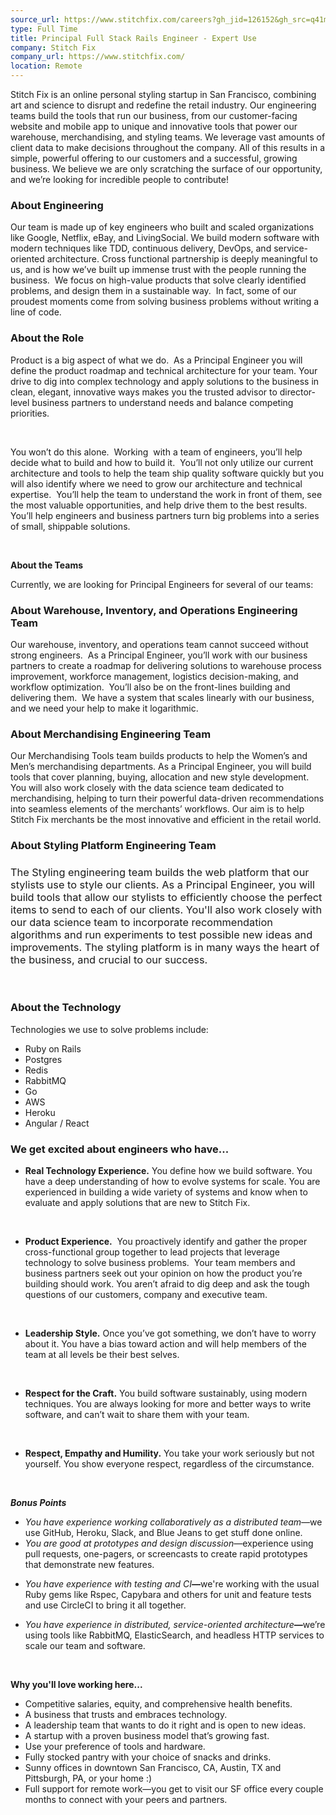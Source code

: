 ```yaml
---
source_url: https://www.stitchfix.com/careers?gh_jid=126152&gh_src=q41m7b
type: Full Time
title: Principal Full Stack Rails Engineer - Expert Use
company: Stitch Fix
company_url: https://www.stitchfix.com/
location: Remote
---
```


<p><span style="font-weight: 400;">Stitch Fix is an online personal styling startup in San Francisco, combining art and science to disrupt and redefine the retail industry. Our engineering teams build the tools that run our business, from our customer-facing website and mobile app to unique and innovative tools that power our warehouse, merchandising, and styling teams. </span><span style="font-weight: 400;">We leverage vast amounts of client data to make decisions throughout the company. All of this results in a simple, powerful offering to our customers and a successful, growing business. We believe we are only scratching the surface of our opportunity, and we’re looking for incredible people to contribute!</span></p>
<h3><strong>About Engineering </strong></h3>
<p><span style="font-weight: 400;">Our team is made up of key engineers who built and scaled organizations like Google, Netflix, eBay, and LivingSocial. We build modern software with modern techniques like TDD, continuous delivery, DevOps, and service-oriented architecture. Cross functional partnership is deeply meaningful to us, and is how we’ve built up immense trust with the people running the business. &nbsp;We focus on high-value products that solve clearly identified problems, and design them in a sustainable way. &nbsp;In fact, some of our proudest moments come from solving business problems without writing a line of code.</span></p>
<h3><strong>About the Role </strong></h3>
<p><span style="font-weight: 400;">Product is a big aspect of what we do.</span> <span style="font-weight: 400;">&nbsp;As a Principal Engineer you will define the product roadmap and technical architecture for your team. Your drive to dig into complex technology and apply solutions to the business in clean, elegant, innovative ways makes you the trusted advisor to director-level business partners to understand needs and balance competing priorities. </span></p>
<p>&nbsp;</p>
<p><span style="font-weight: 400;">You won’t do this alone. &nbsp;Working &nbsp;with a team of engineers, you’ll help decide what to build and how to build it. &nbsp;You’ll not only utilize our current architecture and tools to help the team ship quality software quickly but you will also identify where we need to grow our architecture and technical expertise. &nbsp;You’ll help the team to understand the work in front of them, see the most valuable opportunities, and help drive them to the best results. You’ll help engineers and business partners turn big problems into a series of small, shippable solutions.</span></p>
<p>&nbsp;</p>
<p><strong>About the Teams </strong></p>
<p><span style="font-weight: 400;">Currently, we are looking for Principal Engineers for several of our teams:</span></p>
<h3><strong>About Warehouse, Inventory, and Operations Engineering Team</strong></h3>
<p><span style="font-weight: 400;">Our warehouse, inventory, and operations team cannot succeed without strong engineers. &nbsp;As a Principal Engineer, you’ll work with our business partners to create a roadmap for delivering solutions to warehouse process improvement, workforce management, logistics decision-making, and workflow optimization. &nbsp;You’ll also be on the front-lines building and delivering them. &nbsp;We have a system that scales linearly with our business, and we need your help to make it logarithmic.</span></p>
<h3><strong>About Merchandising Engineering Team</strong></h3>
<p><span style="font-weight: 400;">Our Merchandising Tools team builds products to help the Women’s and Men’s merchandising departments. As a Principal Engineer, you will build tools that cover planning, buying, allocation and new style development. You will also work closely with the data science team dedicated to merchandising, helping to turn their powerful data-driven recommendations into seamless elements of the merchants’ workflows. Our aim is to help Stitch Fix merchants be the most innovative and efficient in the retail world.</span></p>
<h3><strong>About Styling Platform Engineering Team</strong></h3>
<h3><span style="font-weight: 400;">The Styling engineering team builds the web platform that our stylists use to style our clients. As a Principal Engineer, you will build tools that allow our stylists to efficiently choose the perfect items to send to each of our clients. You'll also work closely with our data science team to incorporate recommendation algorithms and run experiments to test possible new ideas and improvements. The styling platform is in many ways the heart of the business, and crucial to our success.</span></h3>
<p>&nbsp;</p>
<h3><strong>About the Technology</strong></h3>
<p><span style="font-weight: 400;">Technologies we use to solve problems include:</span></p>
<ul>
<li style="font-weight: 400;"><span style="font-weight: 400;">Ruby on Rails</span></li>
<li style="font-weight: 400;"><span style="font-weight: 400;">Postgres</span></li>
<li style="font-weight: 400;"><span style="font-weight: 400;">Redis</span></li>
<li style="font-weight: 400;"><span style="font-weight: 400;">RabbitMQ </span></li>
<li style="font-weight: 400;"><span style="font-weight: 400;">Go</span></li>
<li style="font-weight: 400;"><span style="font-weight: 400;">AWS </span></li>
<li style="font-weight: 400;"><span style="font-weight: 400;">Heroku</span></li>
<li style="font-weight: 400;"><span style="font-weight: 400;">Angular / React</span></li>
</ul>
<h3><strong>We get excited about engineers who have...</strong></h3>
<ul>
<li style="font-weight: 400;"><strong>Real Technology Experience.</strong><span style="font-weight: 400;"> You </span><span style="font-weight: 400;">define how we build software. You have a deep understanding of how to evolve systems for scale. You are experienced in building a wide variety of systems and know when to evaluate and apply solutions that are new to Stitch Fix.</span></li>
</ul>
<p>&nbsp;</p>
<ul>
<li style="font-weight: 400;"><strong>Product Experience.</strong><span style="font-weight: 400;"> &nbsp;You proactively identify and gather the proper cross-functional group together to lead projects that leverage technology to solve business problems. </span><span style="font-weight: 400;">&nbsp;</span><span style="font-weight: 400;">Your team members and business partners seek out your opinion on how the product you’re building should work. You aren’t afraid to dig deep and ask the tough questions of our customers, company and executive team. </span></li>
</ul>
<p>&nbsp;</p>
<ul>
<li style="font-weight: 400;"><strong>Leadership Style.</strong><span style="font-weight: 400;"> Once you’ve got something, we don’t have to worry about it. You have a bias toward action and will help members of the team at all levels be their best selves. </span></li>
</ul>
<p>&nbsp;</p>
<ul>
<li style="font-weight: 400;"><strong>Respect for the Craft.</strong><span style="font-weight: 400;"> You build software sustainably, using modern techniques. You are always looking for more and better ways to write software, and can’t wait to share them with your team.</span></li>
</ul>
<p>&nbsp;</p>
<ul>
<li style="font-weight: 400;"><strong>Respect, Empathy and Humility.</strong><span style="font-weight: 400;"> You take your work seriously but not yourself. You show everyone respect, regardless of the circumstance. </span></li>
</ul>
<p>&nbsp;</p>
<p><strong><em>Bonus Points</em></strong></p>
<ul>
<li style="font-weight: 400;"><em><span style="font-weight: 400;">You have experience working collaboratively as a distributed team—</span></em><span style="font-weight: 400;">we use GitHub, Heroku, Slack, and Blue Jeans to get stuff done online. </span></li>
<li style="font-weight: 400;"><em><span style="font-weight: 400;">You are good at prototypes and design discussion—</span></em><span style="font-weight: 400;">experience using pull requests, one-pagers, or screencasts to create rapid prototypes that demonstrate new features.</span></li>
</ul>
<ul>
<li style="font-weight: 400;"><em><span style="font-weight: 400;">You have experience with testing and CI</span></em><strong><em>—</em></strong><span style="font-weight: 400;">we're working with the usual Ruby gems like Rspec, Capybara and others for unit and feature tests and use CircleCI to bring it all together.</span></li>
</ul>
<ul>
<li style="font-weight: 400;"><em><span style="font-weight: 400;">You have experience in distributed, service-oriented architecture</span></em><strong><em>—</em></strong><span style="font-weight: 400;">we’re using tools like RabbitMQ, ElasticSearch, and headless HTTP services to scale our team and software. </span></li>
</ul>
<p>&nbsp;</p>
<p><strong>Why you'll love working here...</strong></p>
<ul>
<li style="font-weight: 400;"><span style="font-weight: 400;">Competitive salaries, equity, and comprehensive health benefits.</span></li>
<li style="font-weight: 400;"><span style="font-weight: 400;">A business that trusts and embraces technology.</span></li>
<li style="font-weight: 400;"><span style="font-weight: 400;">A leadership team that wants to do it right and is open to new ideas.</span></li>
<li style="font-weight: 400;"><span style="font-weight: 400;">A startup with a proven business model that’s growing fast.</span></li>
<li style="font-weight: 400;"><span style="font-weight: 400;">Use your preference of tools and hardware.</span></li>
<li style="font-weight: 400;"><span style="font-weight: 400;">Fully stocked pantry with your choice of snacks and drinks.</span></li>
<li style="font-weight: 400;"><span style="font-weight: 400;">Sunny offices in downtown San Francisco, CA, Austin, TX and Pittsburgh, PA, or your home :)</span></li>
<li style="font-weight: 400;"><span style="font-weight: 400;">Full support for remote work—you get to visit our SF office every couple months to connect with your peers and partners.</span></li>
</ul>
